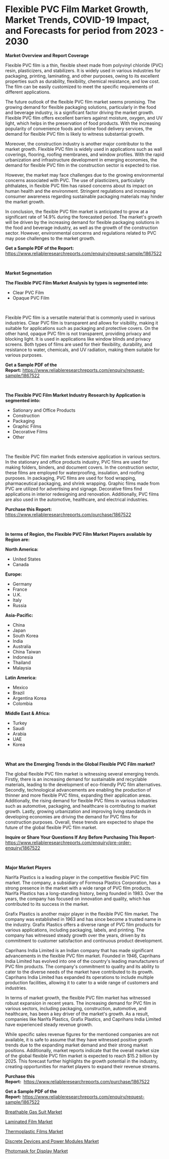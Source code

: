 <p><h1>Flexible PVC Film Market Growth, Market Trends, COVID-19 Impact, and Forecasts for period from 2023 - 2030</h1></p><p><strong>Market Overview and Report Coverage</strong></p>
<p><p>Flexible PVC film is a thin, flexible sheet made from polyvinyl chloride (PVC) resin, plasticizers, and stabilizers. It is widely used in various industries for packaging, printing, laminating, and other purposes, owing to its excellent properties such as durability, flexibility, chemical resistance, and low cost. The film can be easily customized to meet the specific requirements of different applications.</p><p>The future outlook of the flexible PVC film market seems promising. The growing demand for flexible packaging solutions, particularly in the food and beverage industry, is a significant factor driving the market growth. Flexible PVC film offers excellent barriers against moisture, oxygen, and UV light, which helps in the preservation of food products. With the increasing popularity of convenience foods and online food delivery services, the demand for flexible PVC film is likely to witness substantial growth.</p><p>Moreover, the construction industry is another major contributor to the market growth. Flexible PVC film is widely used in applications such as wall coverings, flooring, roofing membranes, and window profiles. With the rapid urbanization and infrastructure development in emerging economies, the demand for flexible PVC film in the construction sector is expected to rise.</p><p>However, the market may face challenges due to the growing environmental concerns associated with PVC. The use of plasticizers, particularly phthalates, in flexible PVC film has raised concerns about its impact on human health and the environment. Stringent regulations and increasing consumer awareness regarding sustainable packaging materials may hinder the market growth.</p><p>In conclusion, the flexible PVC film market is anticipated to grow at a significant rate of 14.9% during the forecasted period. The market's growth will be driven by the increasing demand for flexible packaging solutions in the food and beverage industry, as well as the growth of the construction sector. However, environmental concerns and regulations related to PVC may pose challenges to the market growth.</p></p>
<p><strong>Get a Sample PDF of the Report:</strong> <a href="https://www.reliableresearchreports.com/enquiry/request-sample/1867522">https://www.reliableresearchreports.com/enquiry/request-sample/1867522</a></p>
<p>&nbsp;</p>
<p><strong>Market Segmentation</strong></p>
<p><strong>The Flexible PVC Film Market Analysis by types is segmented into:</strong></p>
<p><ul><li>Clear PVC Film</li><li>Opaque PVC Film</li></ul></p>
<p>&nbsp;</p>
<p><p>Flexible PVC film is a versatile material that is commonly used in various industries. Clear PVC film is transparent and allows for visibility, making it suitable for applications such as packaging and protective covers. On the other hand, opaque PVC film is not transparent, providing privacy and blocking light. It is used in applications like window blinds and privacy screens. Both types of films are used for their flexibility, durability, and resistance to water, chemicals, and UV radiation, making them suitable for various purposes.</p></p>
<p><strong>Get a Sample PDF of the Report:</strong>&nbsp;<a href="https://www.reliableresearchreports.com/enquiry/request-sample/1867522">https://www.reliableresearchreports.com/enquiry/request-sample/1867522</a></p>
<p>&nbsp;</p>
<p><strong>The Flexible PVC Film Market Industry Research by Application is segmented into:</strong></p>
<p><ul><li>Sationary and Office Products</li><li>Construction</li><li>Packaging</li><li>Graphic Films</li><li>Decorative Films</li><li>Other</li></ul></p>
<p>&nbsp;</p>
<p><p>The flexible PVC film market finds extensive application in various sectors. In the stationary and office products industry, PVC films are used for making folders, binders, and document covers. In the construction sector, these films are employed for waterproofing, insulation, and roofing purposes. In packaging, PVC films are used for food wrapping, pharmaceutical packaging, and shrink wrapping. Graphic films made from PVC are utilized for advertising and signage. Decorative films find applications in interior redesigning and renovation. Additionally, PVC films are also used in the automotive, healthcare, and electrical industries.</p></p>
<p><strong>Purchase this Report:</strong>&nbsp; <a href="https://www.reliableresearchreports.com/purchase/1867522">https://www.reliableresearchreports.com/purchase/1867522</a></p>
<p>&nbsp;</p>
<p><strong>In terms of Region, the Flexible PVC Film Market Players available by Region are:</strong></p>
<p>
    <p> <strong> North America: </strong>
        <ul>
            <li>United States</li>
            <li>Canada</li>
        </ul>
        </p> 
    <p> <strong> Europe: </strong>
        <ul>
            <li>Germany</li>
            <li>France</li>
            <li>U.K.</li>
            <li>Italy</li>
            <li>Russia</li>
        </ul>
        </p> 
    <p> <strong> Asia-Pacific: </strong>
        <ul>
            <li>China</li>
            <li>Japan</li>
            <li>South Korea</li>
            <li>India</li>
            <li>Australia</li>
            <li>China Taiwan</li>
            <li>Indonesia</li>
            <li>Thailand</li>
            <li>Malaysia</li>
        </ul>
        </p> 
    <p> <strong> Latin America: </strong>
        <ul>
            <li>Mexico</li>
            <li>Brazil</li>
            <li>Argentina Korea</li>
            <li>Colombia</li>
        </ul>
        </p> 
    <p> <strong> Middle East & Africa: </strong>
        <ul>
            <li>Turkey</li>
            <li>Saudi</li>
            <li>Arabia</li>
            <li>UAE</li>
            <li>Korea</li>
        </ul>
    </p>
    </p>
<p>&nbsp;</p>
<p><strong>What are the Emerging Trends in the Global Flexible PVC Film market?</strong></p>
<p><p>The global flexible PVC film market is witnessing several emerging trends. Firstly, there is an increasing demand for sustainable and recyclable materials, leading to the development of eco-friendly PVC film alternatives. Secondly, technological advancements are enabling the production of thinner and more flexible PVC films, expanding their application areas. Additionally, the rising demand for flexible PVC films in various industries such as automotive, packaging, and healthcare is contributing to market growth. Lastly, growing urbanization and improving living standards in developing economies are driving the demand for PVC films for construction purposes. Overall, these trends are expected to shape the future of the global flexible PVC film market.</p></p>
<p><strong>Inquire or Share Your Questions If Any Before Purchasing This Report</strong>- <a href="https://www.reliableresearchreports.com/enquiry/pre-order-enquiry/1867522">https://www.reliableresearchreports.com/enquiry/pre-order-enquiry/1867522</a></p>
<p>&nbsp;</p>
<p><strong>Major Market Players</strong></p>
<p><p>NanYa Plastics is a leading player in the competitive flexible PVC film market. The company, a subsidiary of Formosa Plastics Corporation, has a strong presence in the market with a wide range of PVC film products. NanYa Plastics has a long-standing history, being founded in 1983. Over the years, the company has focused on innovation and quality, which has contributed to its success in the market.</p><p>Grafix Plastics is another major player in the flexible PVC film market. The company was established in 1963 and has since become a trusted name in the industry. Grafix Plastics offers a diverse range of PVC film products for various applications, including packaging, labels, and printing. The company has witnessed steady growth over the years, driven by its commitment to customer satisfaction and continuous product development.</p><p>Caprihans India Limited is an Indian company that has made significant advancements in the flexible PVC film market. Founded in 1946, Caprihans India Limited has evolved into one of the country's leading manufacturers of PVC film products. The company's commitment to quality and its ability to cater to the diverse needs of the market have contributed to its growth. Caprihans India Limited has expanded its operations to include multiple production facilities, allowing it to cater to a wide range of customers and industries.</p><p>In terms of market growth, the flexible PVC film market has witnessed robust expansion in recent years. The increasing demand for PVC film in various sectors, including packaging, construction, automotive, and healthcare, has been a key driver of the market's growth. As a result, companies like NanYa Plastics, Grafix Plastics, and Caprihans India Limited have experienced steady revenue growth.</p><p>While specific sales revenue figures for the mentioned companies are not available, it is safe to assume that they have witnessed positive growth trends due to the expanding market demand and their strong market positions. Additionally, market reports indicate that the overall market size of the global flexible PVC film market is expected to reach $15.2 billion by 2025. This forecast further highlights the growth potential in the industry, creating opportunities for market players to expand their revenue streams.</p></p>
<p><strong>Purchase this Report:</strong>&nbsp;&nbsp;<a href="https://www.reliableresearchreports.com/purchase/1867522">https://www.reliableresearchreports.com/purchase/1867522</a></p>
<p></p>
<p><strong>Get a Sample PDF of the Report:</strong>&nbsp;<a href="https://www.reliableresearchreports.com/enquiry/request-sample/1867522">https://www.reliableresearchreports.com/enquiry/request-sample/1867522</a></p>
<p><p><a href="https://medium.com/@dorinaprifti56/breathable-gas-suit-market-comprehensive-assessment-by-type-application-and-geography-b5837b852c12">Breathable Gas Suit Market</a></p><p><a href="https://github.com/zebdakicsin/Market-Research-Report-List-1/blob/main/laminated-film-market.md">Laminated Film Market</a></p><p><a href="https://github.com/kholmovskayalyudmila/Market-Research-Report-List-1/blob/main/thermoplastic-films-market.md">Thermoplastic Films Market</a></p><p><a href="https://medium.com/@austynlemke1988/discrete-devices-and-power-modules-market-analysis-and-sze-forecasted-for-period-from-2023-to-2030-9233961b8317">Discrete Devices and Power Modules Market</a></p><p><a href="https://medium.com/@caligoldner/photomask-for-display-market-trends-forecast-and-competitive-analysis-to-2030-b6aab150ef94">Photomask for Display Market</a></p></p>
